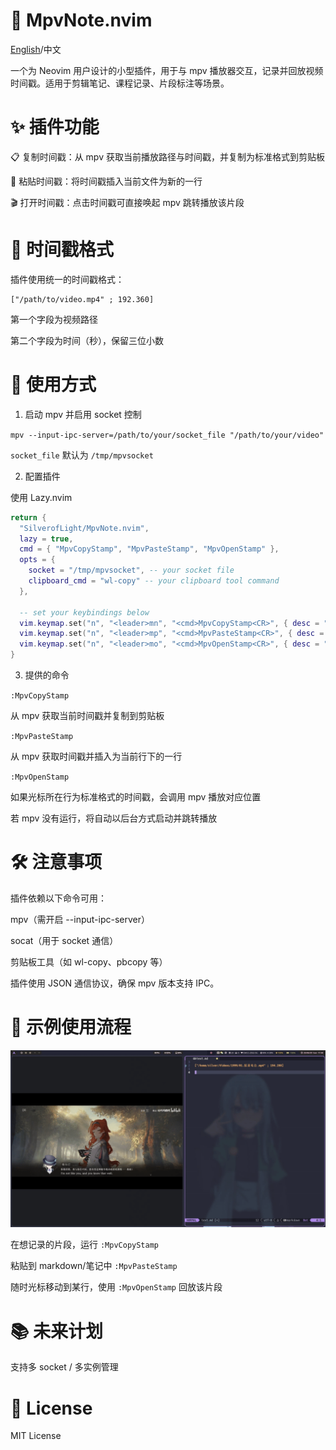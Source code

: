 # 📼 MpvNote.nvim

[English](../README.md)/中文

一个为 Neovim 用户设计的小型插件，用于与 mpv 播放器交互，记录并回放视频时间戳。适用于剪辑笔记、课程记录、片段标注等场景。

# ✨ 插件功能

📋 复制时间戳：从 mpv 获取当前播放路径与时间戳，并复制为标准格式到剪贴板

📝 粘贴时间戳：将时间戳插入当前文件为新的一行

🎬 打开时间戳：点击时间戳可直接唤起 mpv 跳转播放该片段

# 🧩 时间戳格式

插件使用统一的时间戳格式：

```
["/path/to/video.mp4" ; 192.360]
```

第一个字段为视频路径

第二个字段为时间（秒），保留三位小数

# 🚀 使用方式

1. 启动 mpv 并启用 socket 控制

`mpv --input-ipc-server=/path/to/your/socket_file "/path/to/your/video"`

`socket_file` 默认为 `/tmp/mpvsocket`

2. 配置插件

使用 Lazy.nvim

```lua
return {
  "SilverofLight/MpvNote.nvim",
  lazy = true,
  cmd = { "MpvCopyStamp", "MpvPasteStamp", "MpvOpenStamp" },
  opts = {
    socket = "/tmp/mpvsocket", -- your socket file
    clipboard_cmd = "wl-copy" -- your clipboard tool command
  },

  -- set your keybindings below
  vim.keymap.set("n", "<leader>mn", "<cmd>MpvCopyStamp<CR>", { desc = "Copy Mpv Note" }),
  vim.keymap.set("n", "<leader>mp", "<cmd>MpvPasteStamp<CR>", { desc = "Paste Mpv Note" }),
  vim.keymap.set("n", "<leader>mo", "<cmd>MpvOpenStamp<CR>", { desc = "Open Mpv Note" })
}
```

3. 提供的命令

`:MpvCopyStamp`

从 mpv 获取当前时间戳并复制到剪贴板

`:MpvPasteStamp`

从 mpv 获取时间戳并插入为当前行下的一行

`:MpvOpenStamp`

如果光标所在行为标准格式的时间戳，会调用 mpv 播放对应位置

若 mpv 没有运行，将自动以后台方式启动并跳转播放

# 🛠 注意事项

插件依赖以下命令可用：

mpv（需开启 --input-ipc-server）

socat（用于 socket 通信）

剪贴板工具（如 wl-copy、pbcopy 等）

插件使用 JSON 通信协议，确保 mpv 版本支持 IPC。

# 📌 示例使用流程

![gif](./mpvNote.gif)

在想记录的片段，运行 `:MpvCopyStamp`

粘贴到 markdown/笔记中 `:MpvPasteStamp`

随时光标移动到某行，使用 `:MpvOpenStamp` 回放该片段

# 📚 未来计划

支持多 socket / 多实例管理

# 📄 License

MIT License
